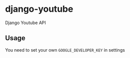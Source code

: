 django-youtube
==============

Django Youtube API

Usage
--------------
You need to set your own `GOOGLE_DEVELOPER_KEY` in settings


